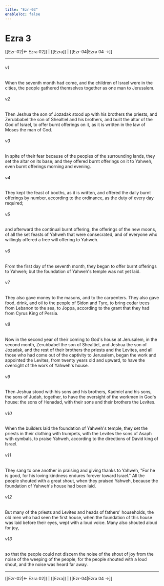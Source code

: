 ```yaml
---
title: "Ezr-03"
enableToc: false
---
```

# Ezra 3

[[Ezr-02|← Ezra 02]] | [[Ezra]] | [[Ezr-04|Ezra 04 →]]
***



###### v1 
When the seventh month had come, and the children of Israel were in the cities, the people gathered themselves together as one man to Jerusalem. 

###### v2 
Then Jeshua the son of Jozadak stood up with his brothers the priests, and Zerubbabel the son of Shealtiel and his brothers, and built the altar of the God of Israel, to offer burnt offerings on it, as it is written in the law of Moses the man of God. 

###### v3 
In spite of their fear because of the peoples of the surrounding lands, they set the altar on its base; and they offered burnt offerings on it to Yahweh, even burnt offerings morning and evening. 

###### v4 
They kept the feast of booths, as it is written, and offered the daily burnt offerings by number, according to the ordinance, as the duty of every day required; 

###### v5 
and afterward the continual burnt offering, the offerings of the new moons, of all the set feasts of Yahweh that were consecrated, and of everyone who willingly offered a free will offering to Yahweh. 

###### v6 
From the first day of the seventh month, they began to offer burnt offerings to Yahweh; but the foundation of Yahweh's temple was not yet laid. 

###### v7 
They also gave money to the masons, and to the carpenters. They also gave food, drink, and oil to the people of Sidon and Tyre, to bring cedar trees from Lebanon to the sea, to Joppa, according to the grant that they had from Cyrus King of Persia. 

###### v8 
Now in the second year of their coming to God's house at Jerusalem, in the second month, Zerubbabel the son of Shealtiel, and Jeshua the son of Jozadak, and the rest of their brothers the priests and the Levites, and all those who had come out of the captivity to Jerusalem, began the work and appointed the Levites, from twenty years old and upward, to have the oversight of the work of Yahweh's house. 

###### v9 
Then Jeshua stood with his sons and his brothers, Kadmiel and his sons, the sons of Judah, together, to have the oversight of the workmen in God's house: the sons of Henadad, with their sons and their brothers the Levites. 

###### v10 
When the builders laid the foundation of Yahweh's temple, they set the priests in their clothing with trumpets, with the Levites the sons of Asaph with cymbals, to praise Yahweh, according to the directions of David king of Israel. 

###### v11 
They sang to one another in praising and giving thanks to Yahweh, "For he is good, for his loving kindness endures forever toward Israel." All the people shouted with a great shout, when they praised Yahweh, because the foundation of Yahweh's house had been laid. 

###### v12 
But many of the priests and Levites and heads of fathers' households, the old men who had seen the first house, when the foundation of this house was laid before their eyes, wept with a loud voice. Many also shouted aloud for joy, 

###### v13 
so that the people could not discern the noise of the shout of joy from the noise of the weeping of the people; for the people shouted with a loud shout, and the noise was heard far away.

***
[[Ezr-02|← Ezra 02]] | [[Ezra]] | [[Ezr-04|Ezra 04 →]]
